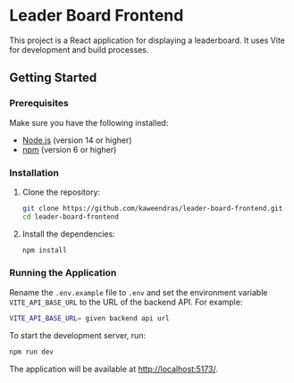 # Leader Board Frontend

This project is a React application for displaying a leaderboard. It uses Vite for development and build processes.

## Getting Started

### Prerequisites

Make sure you have the following installed:

- [Node.js](https://nodejs.org/) (version 14 or higher)
- [npm](https://www.npmjs.com/) (version 6 or higher)

### Installation

1. Clone the repository:

   ```sh
   git clone https://github.com/kaweendras/leader-board-frontend.git
   cd leader-board-frontend
   ```

2. Install the dependencies:

   ```sh
   npm install
   ```

### Running the Application

Rename the `.env.example` file to `.env` and set the environment variable `VITE_API_BASE_URL` to the URL of the backend API. For example:

```sh
VITE_API_BASE_URL= given backend api url
```

To start the development server, run:

```sh
npm run dev
```

The application will be available at [ http://localhost:5173/](http://localhost:5173/).
